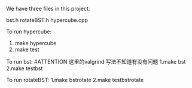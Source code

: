 We have three files in this project.

bst.h
rotateBST.h
hypercube.cpp

To run hypercube:
1. make hypercube
2. make test

To run bst:
#ATTENTION 这里的valgrind 写法不知道有没有问题
1.make bst
2.make testbst

To run rotateBST:
1.make bstrotate
2.make testbstrotate
